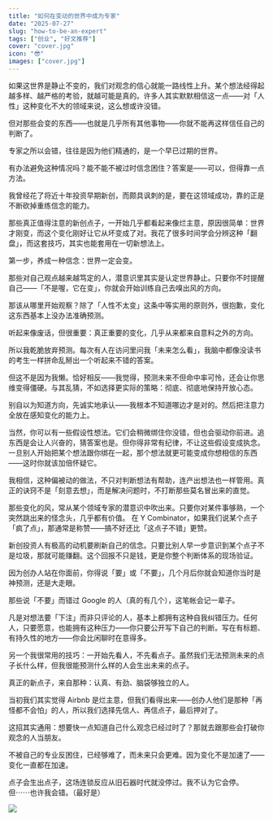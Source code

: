 ```yaml
---
title: "如何在变动的世界中成为专家"
date: "2025-07-27"
slug: "how-to-be-an-expert"
tags: ["创业", "好文推荐"]
cover: "cover.jpg"
icon: "😎"
images: ["cover.jpg"]
---
```

如果这世界是静止不变的，我们对观念的信心就能一路线性上升。某个想法经得起越多样、越严格的考验，就越可能是真的。许多人其实默默相信这一点——对「人性」这种变化不大的领域来说，这么想或许没错。



但对那些会变的东西——也就是几乎所有其他事物——你就不能再这样信任自己的判断了。



专家之所以会错，往往是因为他们精通的，是一个早已过期的世界。



有办法避免这种情况吗？能不能不被过时信念困住？答案是——可以，但得靠一点方法。



我曾经花了将近十年投资早期新创，而颇具讽刺的是，要在这领域成功，靠的正是不断砍掉重练信念的能力。



那些真正值得注意的新创点子，一开始几乎都看起来像烂主意，原因很简单：世界才刚变，而这个变化刚好让它从坏变成了对。我花了很多时间学会分辨这种「翻盘」，而这套技巧，其实也能套用在一切新想法上。



第一步，养成一种信念：世界一定会变。



那些对自己观点越来越笃定的人，潜意识里其实是认定世界静止。只要你不时提醒自己——「不是喔，它在变」，你就会开始训练自己去嗅出风的方向。



那该从哪里开始观察？除了「人性不太变」这条中等实用的原则外，很抱歉，变化这东西基本上没办法准确预测。



听起来像废话，但很重要：真正重要的变化，几乎从来都来自意料之外的方向。



所以我乾脆放弃预测。每次有人在访问里问我「未来怎么看」，我脑中都像没读书的考生一样拼命乱掰出一个听起来不错的答案。



但这不是因为我懒。恰好相反——我觉得，预测未来不但命中率可怜，还会让你思维变得僵硬。与其乱猜，不如选择更实际的策略：彻底、彻底地保持开放心态。



别自以为知道方向，先诚实地承认——我根本不知道哪边才是对的。然后把注意力全放在感知变化的能力上。



当然，你可以有一些假设性想法。它们会稍微绑住你没错，但也会驱动你前进。追东西是会让人兴奋的，猜答案也是。但你得非常有纪律，不让这些假设变成执念。
一旦别人开始把某个想法跟你绑在一起，那个想法就更可能变成你想相信的东西——这时你就该加倍怀疑它。



我相信，这种偏被动的做法，不只对判断想法有帮助，连产出想法也一样管用。真正的诀窍不是「刻意去想」，而是解决问题时，不打断那些莫名冒出来的直觉。



那些变化的风，常从某个领域专家的潜意识中吹出来。只要你对某件事够熟，一个突然跳出来的怪念头，几乎都有价值。
在 Y Combinator，如果我们说某个点子「疯了点」，那通常是称赞——搞不好还比「这点子不错」更赞。



新创投资人有极高的动机要刷新自己的信念。只要比别人早一步意识到某个点子不是垃圾，那就可能赚翻。这个回报不只是钱，更是你整个判断体系的现场验证。



因为创办人站在你面前，你得说「要」或「不要」，几个月后你就会知道你当时是神预测，还是大走眼。



那些说「不要」而错过 Google 的人（真的有几个），这笔帐会记一辈子。



凡是对想法要「下注」而非只评论的人，基本上都拥有这种自我纠错压力。任何人，只要愿意，也能拥有这种压力——你只要公开写下自己的判断。写在有标题、有持久性的地方——你会比闲聊时在意得多。



另一个我很常用的技巧：一开始先看人，不先看点子。虽然我们无法预测未来的点子长什么样，但我很能预测什么样的人会生出未来的点子。



真正的新点子，来自那种：认真、有劲、脑袋够独立的人。



当初我们其实觉得 Airbnb 是烂主意，但我们看得出来——创办人他们是那种「再怪都不会怕」的人，所以我们选择先信人、再信点子，最后押对了。



这招其实通用：想要快一点知道自己什么观念已经过时了？那就去跟那些会打破你观念的人当朋友。



不被自己的专业反困住，已经够难了，而未来只会更难。因为变化不是加速了——变化一直都在加速。



点子会生出点子，这场连锁反应从旧石器时代就没停过。我不认为它会停。
但⋯⋯也许我会错。（最好是）




![](https://prod-files-secure.s3.us-west-2.amazonaws.com/112d0858-5090-4d34-a606-b75eb8d65fd2/46476355-9cf3-4e99-9b7a-3531bc426380/1000202064.png?X-Amz-Algorithm=AWS4-HMAC-SHA256&X-Amz-Content-Sha256=UNSIGNED-PAYLOAD&X-Amz-Credential=ASIAZI2LB466QG6MVI6E%2F20250811%2Fus-west-2%2Fs3%2Faws4_request&X-Amz-Date=20250811T224821Z&X-Amz-Expires=3600&X-Amz-Security-Token=IQoJb3JpZ2luX2VjEL7%2F%2F%2F%2F%2F%2F%2F%2F%2F%2FwEaCXVzLXdlc3QtMiJGMEQCIEn23JKgii%2Bxw%2B3b%2FGB4OKMZg3soz5pH0lK%2FlWZ6tocHAiBvVs38u9BM5EAmDlacHM3Z%2F7%2F2Otg%2BvMTMz%2F3kaK0uJyqIBAj3%2F%2F%2F%2F%2F%2F%2F%2F%2F%2F8BEAAaDDYzNzQyMzE4MzgwNSIM4jjo7RsqnwG4J4qmKtwDtElpAcZjepI6m9Il%2FGHUpHzfx7RBdFeonVCUgZp6lu07eRYbM1IyrZFgOLd9WY%2FKWovaib8tZ1aASlWZMCJwj3TFyoIf4zGANv6sLf046rK36D83cCCw3wQtmodO4BfxTK4FChXiLL20HmzYOYkL76o274U4BpmOlbnHpNfMLeZqJHuo7jT4tKm25ycDi4TRHRGf2dpnJGhWH7d6dP0fmSH4tBcvdGf0ppOaned%2B%2FO6Gme8HhBW7ZrhaGuzfelcx8LKGJuVxiifVGwwUDFfYIfo81CkZVrCVk9oLQVvf0S9gJqqj4hDdYsHSIAM3hYjy2p7VEXQtF9mzkS6cSVB0PqjNjyGugxMsZgbCgif5HePBvEGVX2Pz1o1UVpdgPj3ynq5NOfiAPUMN%2B2wFRLAxcdaW9btXGwtCvYIJpqsw6eccvs0uRL1hOCAiFgLTBcmcl%2BWbvAfSeOYvx%2BJHLY0VsaSw3Vs3%2BhK5vznJ7ky%2B3vxIUqxuUyQBa%2BGzOjbjZiFibr7xYfF2Pr%2FgDroeYRisefTMPCbWv%2FkfMcMyP2V%2FG7Rk%2FDThAiB%2B55%2BxfMY8tpNBHB1EdQFeZ5hw9U9%2F9xM%2FOKPGCf3VzZSqWEC8eJYy4VQopSdSrYo8iAF5Fx8wxsTpxAY6pgFCX1FID7vAi4G%2BjFxa2zd7Hk4VrNYTlHC7kKFXdjbXHZO94Xxlwtjhaqrd80Oo%2F0fMAiG6JQ3RxUs%2Fz%2BCsssTnTm0LSvzl4Xya19qTnAQMct5dAim%2BMxg6yxrxi8aVhf0yWnaiGhbAdsJBz0RKZmj%2FDHqioHyI8MyBlvpXhBw8HDXbsxyIbLVLLRZX8GNA0lNW3jb%2FgsRop6XXFTxYFTgjvvAEPVwd&X-Amz-Signature=60d1c328898d7efc46ba3c6793bb93f334aa8b3e362c08399e668961c0bc2a91&X-Amz-SignedHeaders=host&x-amz-checksum-mode=ENABLED&x-id=GetObject)

